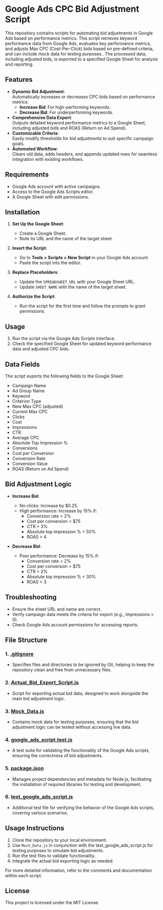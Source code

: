 # Google Ads CPC Bid Adjustment Script

This repository contains scripts for automating bid adjustments in Google Ads based on performance metrics. This script retrieves keyword performance data from Google Ads, evaluates key performance metrics, and adjusts Max CPC (Cost-Per-Click) bids based on pre-defined criteria, and can include mock data for testing purposes.. The processed data, including adjusted bids, is exported to a specified Google Sheet for analysis and reporting. 

## Features

- **Dynamic Bid Adjustment**:  
  Automatically increases or decreases CPC bids based on performance metrics:
  - **Increase Bid**: For high-performing keywords.
  - **Decrease Bid**: For underperforming keywords.
- **Comprehensive Data Export**:  
  Outputs detailed keyword performance metrics to a Google Sheet, including adjusted bids and ROAS (Return on Ad Spend).
- **Customizable Criteria**:  
  Easily modify thresholds for bid adjustments to suit specific campaign goals.
- **Automated Workflow**:  
  Clears old data, adds headers, and appends updated rows for seamless integration with existing workflows.

## Requirements

- Google Ads account with active campaigns.
- Access to the Google Ads Scripts editor.
- A Google Sheet with edit permissions.

## Installation

1. **Set Up the Google Sheet**:
   - Create a Google Sheet.
   - Note its URL and the name of the target sheet.

2. **Insert the Script**:
   - Go to **Tools > Scripts > New Script** in your Google Ads account.
   - Paste the script into the editor.

3. **Replace Placeholders**:
   - Update the `SPREADSHEET_URL` with your Google Sheet URL.
   - Update `SHEET_NAME` with the name of the target sheet.

4. **Authorize the Script**:
   - Run the script for the first time and follow the prompts to grant permissions.

## Usage

1. Run the script via the Google Ads Scripts interface.
2. Check the specified Google Sheet for updated keyword performance data and adjusted CPC bids.

## Data Fields

The script exports the following fields to the Google Sheet:
- Campaign Name
- Ad Group Name
- Keyword
- Criterion Type
- New Max CPC (adjusted)
- Current Max CPC
- Clicks
- Cost
- Impressions
- CTR
- Average CPC
- Absolute Top Impression %
- Conversions
- Cost per Conversion
- Conversion Rate
- Conversion Value
- ROAS (Return on Ad Spend)

## Bid Adjustment Logic

- **Increase Bid**:  
  - No clicks: Increase by $0.25.
  - High performance: Increase by 15% if:
    - Conversion rate > 2%
    - Cost per conversion < $75
    - CTR > 3%
    - Absolute top impression % > 50%
    - ROAS > 4

- **Decrease Bid**:  
  - Poor performance: Decrease by 15% if:
    - Conversion rate < 2%
    - Cost per conversion > $75
    - CTR < 2%
    - Absolute top impression % < 30%
    - ROAS < 3

## Troubleshooting

- Ensure the sheet URL and name are correct.
- Verify campaign data meets the criteria for export (e.g., impressions > 0).
- Check Google Ads account permissions for accessing reports.


 

## File Structure

### 1. [.gitignore](https://github.com/tamccullough88/Automatic_Bid_Update_Script/blob/main/.gitignore)
- Specifies files and directories to be ignored by Git, helping to keep the repository clean and free from unnecessary files.

### 2. [Actual_Bid_Export_Script.js](https://github.com/tamccullough88/Automatic_Bid_Update_Script/blob/main/Actual_Bid_Export_Script.js)
- Script for exporting actual bid data, designed to work alongside the main bid adjustment logic.

### 3. [Mock_Data.js](https://github.com/tamccullough88/Automatic_Bid_Update_Script/blob/main/Mock_Data.js)
- Contains mock data for testing purposes, ensuring that the bid adjustment logic can be tested without accessing live data.

### 4. [google_ads_script.test.js](https://github.com/tamccullough88/Automatic_Bid_Update_Script/blob/main/google_ads_script.test.js)
- A test suite for validating the functionality of the Google Ads scripts, ensuring the correctness of bid adjustments.

### 5. [package.json](https://github.com/tamccullough88/Automatic_Bid_Update_Script/blob/main/package.json)
- Manages project dependencies and metadata for Node.js, facilitating the installation of required libraries for testing and development.

### 6. [test_google_ads_script.js](https://github.com/tamccullough88/Automatic_Bid_Update_Script/blob/main/test_google_ads_script.js)
- Additional test file for verifying the behavior of the Google Ads scripts, covering various scenarios.

## Usage Instructions

1. Clone the repository to your local environment.
2. Use `Mock_Data.js` in conjunction with the test_google_ads_script.js for testing purposes to simulate bid adjustments.
3. Run the test files to validate functionality.
4. Integrate the actual bid exporting logic as needed.

For more detailed information, refer to the comments and documentation within each script.

## License

This project is licensed under the MIT License.
